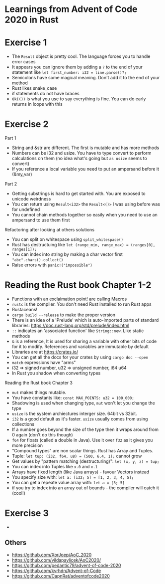 # Learnings from Advent of Code 2020 in Rust

# Exercise 1

- The `Result` object is pretty cool. The language forces you to handle error cases
- It appears you can ignore them by adding a `?` to the end of your statement like `let first_number: i32 = line.parse()?;`
- Semicolons have some magical meaning. Don't add it to the end of your method
- Rust likes snake_case
- if statements do not have braces
- `Ok(())` is what you use to say everything is fine. You can do early returns in loops with this

# Exercise 2

Part 1

- String and &str are different. The first is mutable and has more methods
- Numbers can be i32 and usize. You have to type convert to perform calculations on them (no idea what's going but `as usize` seems to convert)
- If you reference a local variable you need to put an ampersand before it (&my_var)

Part 2

- Getting substrings is hard to get started with. You are exposed to unicode weirdness
- You can return using `Result<i32>` the `Result<()>` I was using before was for undefined
- You cannot chain methods together so easily when you need to use an ampersand to use them first

Refactoring after looking at others solutions

- You can split on whitespace using `split_whitespace()`
- Rust has destructuing like `let (range_min, range_max) = (ranges[0], ranges[1]);`
- You can index into string by making a char vector first `"abc".chars().collect()`
- Raise errors with `panic!("impossible")`

# Reading the Rust book Chapter 1-2

- Functions with an exclaimation point! are calling Macros
- `rustc` is the compiler. You don't need Rust installed to run Rust apps
- Rustaceans!
- `cargo build --release` to make the proper version
- There is an idea of a 'Prelude' which is auto-imported parts of standard libraries: https://doc.rust-lang.org/std/prelude/index.html
- `::` indicates an 'associated function' like `String::new`. Like static methods
- `&` is a reference, It is used for sharing a variable with other bits of code for it to modify. References and variables are immutable by default
- Libraries are at https://crates.io/
- You can get all the docs for your crates by using `cargo doc --open`
- `match` expressions have "arms"
- i32 => signed number, u32 => unsigned number, i64 u64
- In Rust you shadow when converting types

Reading the Rust book Chapter 3

- `mut` makes things mutable.
- You have constants like: `const MAX_POINTS: u32 = 100_000;`
- Shadowing is used when changing type, `mut` won't let you change the type
- `usize` is the system archiectures interger size. 64bit vs 32bit.
- `i32` is a good default as it's faster. `usize` usually comes from using collections
- If a number goes beyond the size of the type then it wraps around from 0 again (don't do this though)
- `f64` for floats (called a double in Java). Use it over `f32` as it gives you more precision
- "Compound types" are non scalar things. Rust has Array and Tuples.
- Tuple: `let tup: (i32, f64, u8) = (500, 6.4, 1);` cannot grow
- Get values by "pattern matching (destructuring)": `let (x, y, z) = tup;`
- You can index into Tuples like `x.0` and `x.1`
- Arrays have fixed length (like Java arrays) - favour Vectors instead
- You specify size with: `let a: [i32; 5] = [1, 2, 3, 4, 5];`
- You can get a repeate value array with: `let a = [3; 5]`
- if you try to index into an array out of bounds - the compiler will catch it (cool!)

# Exercise 3

-

## Others

- https://github.com/XorJoep/AoC_2020
- https://github.com/vildapavlicek/AoC2020/
- https://github.com/pedantic79/advent-of-code-2020
- https://github.com/kvrhdn/Advent-of-Code
- https://github.com/CapnRat/adventofcode2020
